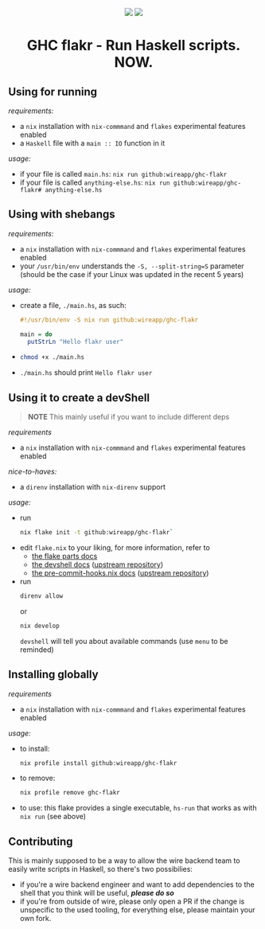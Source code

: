 <p align="center">
  <img src="https://github.com/wireapp/ghc-flakr/actions/workflows/test-flake.yml/badge.svg"/>
  <img src="https://img.shields.io/badge/built%20with-nix-5277C3?logo=nixos"/>
</p>

<h1 align="center"> GHC flakr - Run Haskell scripts. NOW. </h1>

## Using for running

*requirements:*
- a `nix` installation with `nix-commmand` and `flakes` experimental features enabled
- a `Haskell` file with a `main :: IO` function in it

*usage:*
- if your file is called `main.hs`: `nix run github:wireapp/ghc-flakr`
- if your file is called `anything-else.hs`: `nix run github:wireapp/ghc-flakr# anything-else.hs`

## Using with shebangs

*requirements*:
- a `nix` installation with `nix-commmand` and `flakes` experimental features enabled
- your `/usr/bin/env` understands the `-S, --split-string=S` parameter (should be the case if your Linux was updated in the recent 5 years)

*usage:*
- create a file, `./main.hs`, as such:
  ```haskell
  #!/usr/bin/env -S nix run github:wireapp/ghc-flakr

  main = do
    putStrLn "Hello flakr user"
  ```
- ```bash
  chmod +x ./main.hs
  ```
- `./main.hs` should print `Hello flakr user`

## Using it to create a devShell

> **NOTE**
> This mainly useful if you want to include different deps

*requirements*
- a `nix` installation with `nix-commmand` and `flakes` experimental features enabled

*nice-to-haves:*
- a `direnv` installation with `nix-direnv` support

*usage:*
- run
  ```bash
  nix flake init -t github:wireapp/ghc-flakr`
  ```
- edit `flake.nix` to your liking, for more information, refer to
  - [the flake parts docs](https://flake.parts/)
  - [the devshell docs](https://flake.parts/options/devshell) ([upstream repository](https://github.com/numtide/devshell))
  - [the pre-commit-hooks.nix docs](https://flake.parts/options/pre-commit-hooks-nix) ([upstream repository](https://github.com/cachix/pre-commit-hooks.nix))
- run
  ```bash
  direnv allow
  ```
  or
  ```bash
  nix develop
  ```
  `devshell` will tell you about available commands (use `menu` to be reminded)

## Installing globally

*requirements*
- a `nix` installation with `nix-commmand` and `flakes` experimental features enabled

*usage:*
- to install:
  ```bash
  nix profile install github:wireapp/ghc-flakr
  ```
- to remove:
  ```bash
  nix profile remove ghc-flakr
  ```
- to use: this flake provides a single executable, `hs-run` that works as with `nix run` (see above)

## Contributing

This is mainly supposed to be a way to allow the wire backend team to easily write scripts in Haskell, so there's two possibilies:
- if you're a wire backend engineer and want to add dependencies to the shell that you think will be useful, ***please do so***
- if you're from outside of wire, please only open a PR if the change is unspecific to the used tooling, for everything else, please
  maintain your own fork.
